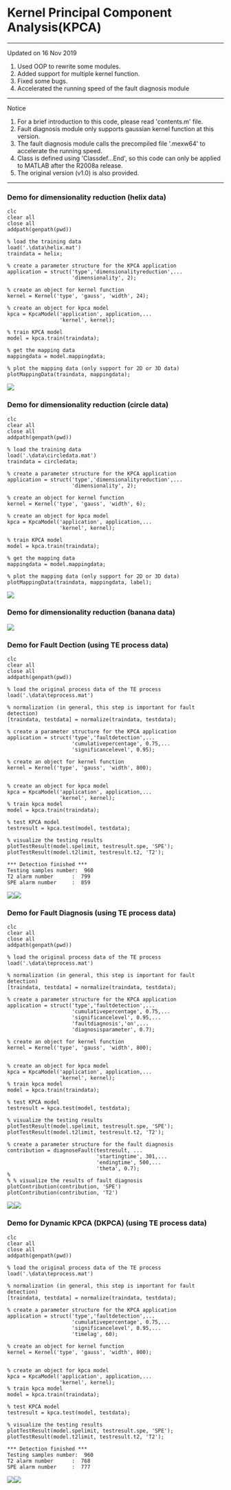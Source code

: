 # Kernel Principal Component Analysis(KPCA)  

---------------------------------------------------------------
Updated on 16 Nov 2019	
1. Used OOP to rewrite some modules.
2. Added support for multiple kernel function.
3. Fixed some bugs.
4. Accelerated the running speed of the fault diagnosis module 
---------------------------------------------------------------  

Notice
1. For a brief introduction to this code, please read 'contents.m' file.
2. Fault diagnosis module only supports gaussian kernel function at this version.
3. The fault diagnosis module calls the precompiled file '.mexw64' to accelerate the running speed.
4. Class is defined using 'Classdef...End', so this code can only be applied to MATLAB after the R2008a release.
5. The original version (v1.0) is also provided.

---------------------------------------------------------------
### Demo for dimensionality reduction (helix data)  

```
clc
clear all
close all
addpath(genpath(pwd))

% load the training data
load('.\data\helix.mat')
traindata = helix;

% create a parameter structure for the KPCA application
application = struct('type','dimensionalityreduction',...
                     'dimensionality', 2);

% create an object for kernel function
kernel = Kernel('type', 'gauss', 'width', 24);

% create an object for kpca model
kpca = KpcaModel('application', application,...
                 'kernel', kernel);

% train KPCA model
model = kpca.train(traindata);

% get the mapping data
mappingdata = model.mappingdata;

% plot the mapping data (only support for 2D or 3D data)
plotMappingData(traindata, mappingdata);
```
![](img/fig-helix.png)
  
### Demo for dimensionality reduction (circle data)  

```
clc
clear all
close all
addpath(genpath(pwd))

% load the training data
load('.\data\circledata.mat')
traindata = circledata;

% create a parameter structure for the KPCA application
application = struct('type','dimensionalityreduction',...
                     'dimensionality', 2);

% create an object for kernel function
kernel = Kernel('type', 'gauss', 'width', 6);

% create an object for kpca model
kpca = KpcaModel('application', application,...
                 'kernel', kernel);

% train KPCA model
model = kpca.train(traindata);

% get the mapping data
mappingdata = model.mappingdata;

% plot the mapping data (only support for 2D or 3D data)
plotMappingData(traindata, mappingdata, label);
```
![](img/fig-circle.png)

### Demo for dimensionality reduction (banana data)  
![](img/fig-banana.png)

### Demo for Fault Dection (using TE process data)

```
clc
clear all
close all
addpath(genpath(pwd))

% load the original process data of the TE process
load('.\data\teprocess.mat')

% normalization (in general, this step is important for fault detection)
[traindata, testdata] = normalize(traindata, testdata);

% create a parameter structure for the KPCA application
application = struct('type','faultdetection',...
                     'cumulativepercentage', 0.75,...
                     'significancelevel', 0.95);

% create an object for kernel function
kernel = Kernel('type', 'gauss', 'width', 800);

 
% create an object for kpca model
kpca = KpcaModel('application', application,...
                 'kernel', kernel);
% train kpca model
model = kpca.train(traindata);

% test KPCA model
testresult = kpca.test(model, testdata);

% visualize the testing results
plotTestResult(model.spelimit, testresult.spe, 'SPE');
plotTestResult(model.t2limit, testresult.t2, 'T2');
```
```
*** Detection finished ***
Testing samples number:  960 
T2 alarm number      :  799 
SPE alarm number     :  859 
```
![](img/fig-kpca-spe.png)![](img/fig-kpca-t2.png)
  

### Demo for Fault Diagnosis (using TE process data)

```
clc
clear all
close all
addpath(genpath(pwd))

% load the original process data of the TE process
load('.\data\teprocess.mat')

% normalization (in general, this step is important for fault detection)
[traindata, testdata] = normalize(traindata, testdata);

% create a parameter structure for the KPCA application
application = struct('type','faultdetection',...
                     'cumulativepercentage', 0.75,...
                     'significancelevel', 0.95,...
                     'faultdiagnosis','on',...
                     'diagnosisparameter', 0.7);
   
% create an object for kernel function
kernel = Kernel('type', 'gauss', 'width', 800);

 
% create an object for kpca model
kpca = KpcaModel('application', application,...
                 'kernel', kernel);
% train kpca model
model = kpca.train(traindata);

% test KPCA model
testresult = kpca.test(model, testdata);

% visualize the testing results
plotTestResult(model.spelimit, testresult.spe, 'SPE');
plotTestResult(model.t2limit, testresult.t2, 'T2');

% create a parameter structure for the fault diagnosis
contribution = diagnoseFault(testresult, ... 
                             'startingtime', 301,...
                             'endingtime', 500,...
                             'theta', 0.7);
% 
% % visualize the results of fault diagnosis
plotContribution(contribution, 'SPE')
plotContribution(contribution, 'T2')
```
![](img/fig-diagnosis-spe.png)![](img/fig-diagnosis-t2.png)

### Demo for Dynamic KPCA (DKPCA) (using TE process data)

```
clc
clear all
close all
addpath(genpath(pwd))

% load the original process data of the TE process
load('.\data\teprocess.mat')

% normalization (in general, this step is important for fault detection)
[traindata, testdata] = normalize(traindata, testdata);

% create a parameter structure for the KPCA application
application = struct('type','faultdetection',...
                     'cumulativepercentage', 0.75,...
                     'significancelevel', 0.95,...
                     'timelag', 60);
 
% create an object for kernel function
kernel = Kernel('type', 'gauss', 'width', 800);

 
% create an object for kpca model
kpca = KpcaModel('application', application,...
                 'kernel', kernel);
% train kpca model
model = kpca.train(traindata);

% test KPCA model
testresult = kpca.test(model, testdata);

% visualize the testing results
plotTestResult(model.spelimit, testresult.spe, 'SPE');
plotTestResult(model.t2limit, testresult.t2, 'T2');
```

```
*** Detection finished ***
Testing samples number:  960 
T2 alarm number      :  768 
SPE alarm number     :  777
```
![](img/fig-dkpca-spe.png)![](img/fig-dkpca-t2.png)

